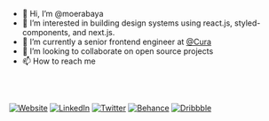 - 👋 Hi, I’m @moerabaya
- 👀 I’m interested in building design systems using react.js, styled-components, and next.js.
- 🌱 I’m currently a senior frontend engineer at [@Cura](https://cura.healthcare/)
- 💞️ I’m looking to collaborate on open source projects
- 📫 How to reach me

<br />
<br />

<p>
      <a href="https://moerabaya.com/" target="_blank"><img alt="Website" src="https://img.shields.io/badge/-Website-ea953a?style=flat-square&logo=WindowsTerminal&logoColor=whitewhite"></a>
      <a href="https://www.linkedin.com/in/moerabaya" target="_blank"><img alt="LinkedIn" src="https://img.shields.io/badge/-LinkedIn-0077B5?style=flat-square&logo=Linkedin&logoColor=white"></a>
      <!---<a href="https://instagram.com/moerabaya" target="_blank"><img alt="Instagram" src="https://img.shields.io/badge/-Instagram-E4405F?style=flat-square&logo=Instagram&logoColor=white"></a>--->
      <a href="https://twitter.com/moerabaya_" target="_blank"><img alt="Twitter" src="https://img.shields.io/badge/-Twitter-1A8CD8?style=flat-square&logo=Twitter&logoColor=white"></a>
      <a href="https://www.behance.net/moerabaya" target="_blank"><img alt="Behance" src="https://img.shields.io/badge/-Behance-1769FF?style=flat-square&logo=Behance&logoColor=white"></a>
      <a href="https://dribbble.com/moerabaya" target="_blank"><img alt="Dribbble" src="https://img.shields.io/badge/-Dribbble-EA4C89?style=flat-square&logo=Dribbble&logoColor=white"></a>
 </p>
<!---
moerabaya/moerabaya is a ✨ special ✨ repository because its `README.md` (this file) appears on your GitHub profile.
You can click the Preview link to take a look at your changes.
--->
